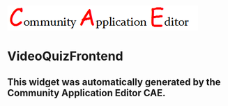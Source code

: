 ![CAE](https://github.com/CAE-Mario/frontendComponent-VideoQuizFrontend/blob/gh-pages/img/logo.png)  

VideoQuizFrontend
===================


This widget was automatically generated by the Community Application Editor CAE.  
---------------
